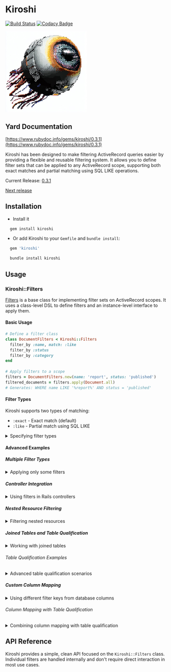 # Kiroshi
[![Build Status](https://circleci.com/gh/darthjee/kiroshi.svg?style=shield)](https://circleci.com/gh/darthjee/kiroshi)
[![Codacy Badge](https://app.codacy.com/project/badge/Grade/35480a5e82e74ff7a0186697b3f61a4b)](https://app.codacy.com/gh/darthjee/kiroshi/dashboard?utm_source=gh&utm_medium=referral&utm_content=&utm_campaign=Badge_grade)

![kiroshi](https://raw.githubusercontent.com/darthjee/kiroshi/master/kiroshi.jpg)


## Yard Documentation

[https://www.rubydoc.info/gems/kiroshi/0.3.1](https://www.rubydoc.info/gems/kiroshi/0.3.1)

Kiroshi has been designed to make filtering ActiveRecord queries easier
by providing a flexible and reusable filtering system. It allows you to
define filter sets that can be applied to any ActiveRecord scope,
supporting both exact matches and partial matching using SQL LIKE operations.

Current Release: [0.3.1](https://github.com/darthjee/kiroshi/tree/0.3.1)

[Next release](https://github.com/darthjee/kiroshi/compare/0.3.1...master)

## Installation

- Install it

```ruby
  gem install kiroshi
```

- Or add Kiroshi to your `Gemfile` and `bundle install`:

```ruby
  gem 'kiroshi'
```

```bash
  bundle install kiroshi
```

## Usage

### Kiroshi::Filters

[Filters](https://www.rubydoc.info/gems/kiroshi/Kiroshi/Filters)
is a base class for implementing filter sets on ActiveRecord scopes.
It uses a class-level DSL to define filters and an instance-level interface to apply them.

#### Basic Usage

```ruby
# Define a filter class
class DocumentFilters < Kiroshi::Filters
  filter_by :name, match: :like
  filter_by :status
  filter_by :category
end

# Apply filters to a scope
filters = DocumentFilters.new(name: 'report', status: 'published')
filtered_documents = filters.apply(Document.all)
# Generates: WHERE name LIKE '%report%' AND status = 'published'
```

#### Filter Types

Kiroshi supports two types of matching:

- `:exact` - Exact match (default)
- `:like` - Partial match using SQL LIKE

<details>
<summary>Specifying filter types</summary>

```ruby
class UserFilters < Kiroshi::Filters
  filter_by :email, match: :like      # Partial matching
  filter_by :role                     # Exact matching (default)
  filter_by :active, match: :exact    # Explicit exact matching
end

filters = UserFilters.new(email: 'admin', role: 'moderator')
filtered_users = filters.apply(User.all)
# Generates: WHERE email LIKE '%admin%' AND role = 'moderator'
```
</details>

#### Advanced Examples

##### Multiple Filter Types

<details>
<summary>Applying only some filters</summary>

```ruby
class ProductFilters < Kiroshi::Filters
  filter_by :name, match: :like
  filter_by :category
  filter_by :price, match: :exact
  filter_by :brand
end

# Apply only some filters
filters = ProductFilters.new(name: 'laptop', category: 'electronics')
products = filters.apply(Product.all)
# Only name and category filters are applied, price and brand are ignored
```
</details>

##### Controller Integration

<details>
<summary>Using filters in Rails controllers</summary>

```ruby
# URL: /documents?filter[name]=report&filter[status]=published&filter[author]=john
class DocumentsController < ApplicationController
  def index
    @documents = document_filters.apply(Document.all)
    render json: @documents
  end

  private

  def document_filters
    DocumentFilters.new(filter_params)
  end

  def filter_params
    params[:filter]&.permit(:name, :status, :category, :author)
  end
end

class DocumentFilters < Kiroshi::Filters
  filter_by :name, match: :like
  filter_by :status
  filter_by :category
  filter_by :author, match: :like
end
```
</details>

##### Nested Resource Filtering

<details>
<summary>Filtering nested resources</summary>

```ruby
# URL: /users/123/articles?filter[title]=ruby&filter[published]=true&filter[tag]=tutorial
class ArticleFilters < Kiroshi::Filters
  filter_by :title, match: :like
  filter_by :published
  filter_by :tag, match: :like
end

# In your controller
def articles
  base_scope = current_user.articles
  article_filters.apply(base_scope)
end

def article_filters
  ArticleFilters.new(params[:filter]&.permit(:title, :published, :tag))
end
```
</details>

##### Joined Tables and Table Qualification

<details>
<summary>Working with joined tables</summary>

When working with joined tables that have columns with the same name, you can specify which table to filter on using the `table` parameter:

```ruby
class DocumentFilters < Kiroshi::Filters
  filter_by :name, match: :like                    # Filters by documents.name (default table)
  filter_by :tag_name, match: :like, table: :tags  # Filters by tags.name
  filter_by :status                                # Filters by documents.status
  filter_by :category, table: :documents           # Explicitly filter by documents.category
end

# Example with joined scope
scope = Document.joins(:tags)
filters = DocumentFilters.new(tag_name: 'ruby', status: 'published')
filtered_documents = filters.apply(scope)
# Generates: WHERE tags.name LIKE '%ruby%' AND documents.status = 'published'
```
</details>

###### Table Qualification Examples

<details>
<summary>Advanced table qualification scenarios</summary>

```ruby
# Filter documents by tag name and document status
class DocumentTagFilters < Kiroshi::Filters
  filter_by :tag_name, match: :like, table: :tags  # Search in tags.name
  filter_by :status, table: :documents             # Search in documents.status
  filter_by :title, match: :like                   # Search in documents.title (default table)
end

scope = Document.joins(:tags)
filters = DocumentTagFilters.new(tag_name: 'programming', status: 'published', title: 'Ruby')
result = filters.apply(scope)
# Generates: WHERE tags.name LIKE '%programming%' AND documents.status = 'published' AND documents.title LIKE '%Ruby%'

# Filter by both document and tag attributes with different field names
class AdvancedDocumentFilters < Kiroshi::Filters
  filter_by :title, match: :like, table: :documents
  filter_by :tag_name, match: :like, table: :tags
  filter_by :category, table: :documents
  filter_by :tag_color, table: :tags
end

scope = Document.joins(:tags)
filters = AdvancedDocumentFilters.new(
  title: 'Ruby', 
  tag_name: 'tutorial', 
  category: 'programming',
  tag_color: 'blue'
)
result = filters.apply(scope)
# Generates: WHERE documents.title LIKE '%Ruby%' AND tags.name LIKE '%tutorial%' AND documents.category = 'programming' AND tags.color = 'blue'
```

The `table` parameter accepts both symbols and strings, and helps resolve column name ambiguity in complex joined queries.
</details>

##### Custom Column Mapping

<details>
<summary>Using different filter keys from database columns</summary>

Sometimes you may want to use a different filter key name from the database column name. The `column` parameter allows you to specify which database column to query while keeping a descriptive filter key:

```ruby
class UserFilters < Kiroshi::Filters
  filter_by :full_name, column: :name, match: :like      # Filter key 'full_name' queries 'name' column
  filter_by :user_email, column: :email, match: :like    # Filter key 'user_email' queries 'email' column  
  filter_by :account_status, column: :status             # Filter key 'account_status' queries 'status' column
end

filters = UserFilters.new(full_name: 'John', user_email: 'admin', account_status: 'active')
result = filters.apply(User.all)
# Generates: WHERE name LIKE '%John%' AND email LIKE '%admin%' AND status = 'active'
```
</details>

###### Column Mapping with Table Qualification

<details>
<summary>Combining column mapping with table qualification</summary>

You can combine `column` and `table` parameters for complex scenarios:

```ruby
class DocumentFilters < Kiroshi::Filters
  filter_by :author_name, column: :name, table: :users, match: :like  # Filter key 'author_name' queries 'users.name'
  filter_by :doc_title, column: :title, table: :documents, match: :like  # Filter key 'doc_title' queries 'documents.title'
  filter_by :tag_label, column: :name, table: :tags, match: :like     # Filter key 'tag_label' queries 'tags.name'
end

scope = Document.joins(:user, :tags)
filters = DocumentFilters.new(author_name: 'John', doc_title: 'Ruby', tag_label: 'tutorial')
result = filters.apply(scope)
# Generates: WHERE users.name LIKE '%John%' AND documents.title LIKE '%Ruby%' AND tags.name LIKE '%tutorial%'
```

This feature is particularly useful when:
- Creating more descriptive filter parameter names for APIs
- Avoiding naming conflicts between filter keys and existing method names
- Building user-friendly filter interfaces with intuitive parameter names
</details>

## API Reference

Kiroshi provides a simple, clean API focused on the `Kiroshi::Filters` class. Individual filters are handled internally and don't require direct interaction in most use cases.
